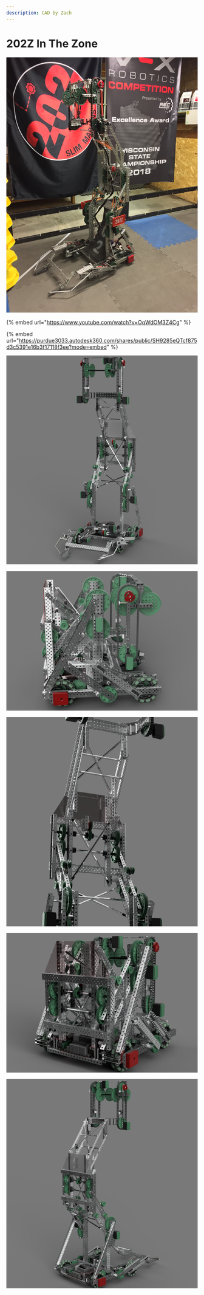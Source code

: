 ```yaml
---
description: CAD by Zach
---
```


# 202Z In The Zone

![](../../.gitbook/assets/e9e46c9d52f17bc094114678998d79e4.jpg)

{% embed url="https://www.youtube.com/watch?v=OqWdOM3Z4Cg" %}

{% embed url="https://purdue3033.autodesk360.com/shares/public/SH9285eQTcf875d3c5391e16b3f17118f3ee?mode=embed" %}

![CAD by Zach(929u), Renders by Zach(929u)](<../../.gitbook/assets/Render 2 (1).png>)

![CAD by Zach(929u), Renders by Zach(929u)](<../../.gitbook/assets/Render 10.png>)

![CAD by Zach(929u), Renders by Zach(929u)](<../../.gitbook/assets/Render 6.png>)

![CAD by Zach(929u), Renders by Zach(929u)](<../../.gitbook/assets/render 12.png>)

![CAD by Zach(929u), Renders by Zach(929u)](<../../.gitbook/assets/Render 4 (1).png>)
